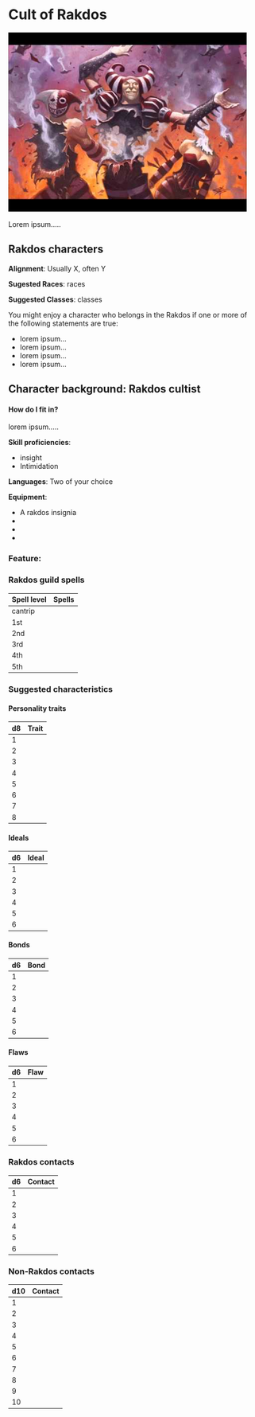# Cult of Rakdos
![Guild member](../resources/images/rakdos.jpg)

Lorem ipsum.....

## Rakdos characters
**Alignment**: Usually X, often Y

**Sugested Races**: races

**Suggested Classes**: classes

You might enjoy a character who belongs in the Rakdos if one or more of the following statements are true:
* lorem ipsum...
* lorem ipsum...
* lorem ipsum...
* lorem ipsum...

## Character background: Rakdos cultist

#### How do I fit in?
lorem ipsum.....


**Skill proficiencies**: 
* insight 
* Intimidation

**Languages**: 
Two of your choice

**Equipment**: 
* A rakdos insignia
* 
* 
* 

### Feature: 

### Rakdos guild spells

| **Spell level**   | **Spells**
| -                 | -
| cantrip           | 
| 1st               | 
| 2nd               | 
| 3rd               | 
| 4th               | 
| 5th               | 

### Suggested characteristics

#### Personality traits

| **d8** | **Trait**
| -      | -
| 1      | 
| 2      | 
| 3      | 
| 4      | 
| 5      | 
| 6      | 
| 7      | 
| 8      | 

#### Ideals

| **d6** | **Ideal**
| -      | -
| 1      | 
| 2      | 
| 3      | 
| 4      | 
| 5      | 
| 6      | 

#### Bonds

| **d6** | **Bond**
| -      | -
| 1      | 
| 2      | 
| 3      | 
| 4      | 
| 5      | 
| 6      | 

#### Flaws

| **d6** | **Flaw**
| -      | -
| 1      | 
| 2      | 
| 3      | 
| 4      | 
| 5      | 
| 6      | 

### Rakdos contacts

| **d6** | **Contact**
| -      | -
| 1      | 
| 2      | 
| 3      | 
| 4      | 
| 5      | 
| 6      | 

### Non-Rakdos contacts

| **d10** | **Contact**
|  -      | -
|  1      | 
|  2      | 
|  3      | 
|  4      | 
|  5      | 
|  6      | 
|  7      |
|  8      | 
|  9      |
| 10      |
